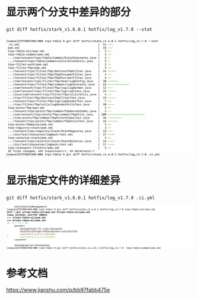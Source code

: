 # 显示两个分支中差异的部分



`git diff hotfix/stark_v1.6.0.1 hotfix/log_v1.7.0 --stat`



![image-20220627231857579](../assets/images/image-20220627231857579.png)



# 显示指定文件的详细差异

 `git diff hotfix/stark_v1.6.0.1 hotfix/log_v1.7.0 .ci.yml`



![image-20220627232002686](../assets/images/image-20220627232002686.png)



# 参考文档

https://www.jianshu.com/p/bb97fabb475e